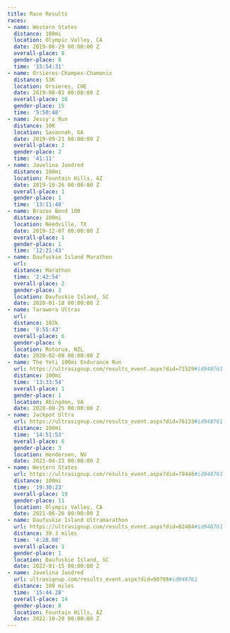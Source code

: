 ```yaml
---
title: Race Results
races:
- name: Western States
  distance: 100mi
  location: Olympic Valley, CA
  date: 2019-06-29 00:00:00 Z
  overall-place: 8
  gender-place: 8
  time: '15:54:31'
- name: Orsieres-Champex-Chamonix
  distance: 53K
  location: Orsieres, CHE
  date: 2019-08-01 00:00:00 Z
  overall-place: 16
  gender-place: 15
  time: '5:50:48'
- name: Jessy's Run
  distance: 10K
  location: Savannah, GA
  date: 2019-09-21 00:00:00 Z
  overall-place: 2
  gender-place: 2
  time: '41:11'
- name: Javelina Jundred
  distance: 100mi
  location: Fountain Hills, AZ
  date: 2019-10-26 00:00:00 Z
  overall-place: 1
  gender-place: 1
  time: '13:11:48'
- name: Brazos Bend 100
  distance: 100mi
  location: Needville, TX
  date: 2019-12-07 00:00:00 Z
  overall-place: 1
  gender-place: 1
  time: '12:21:43'
- name: Daufuskie Island Marathon
  url: 
  distance: Marathon
  time: '2:42:54'
  overall-place: 2
  gender-place: 2
  location: Daufuskie Island, SC
  date: 2020-01-18 00:00:00 Z
- name: Tarawera Ultras
  url: 
  distance: 102k
  time: '8:55:43'
  overall-place: 6
  gender-place: 6
  location: Rotorua, NZL
  date: 2020-02-08 00:00:00 Z
- name: The Yeti 100mi Endurance Run
  url: https://ultrasignup.com/results_event.aspx?did=71529#id948761
  distance: 100mi
  time: '13:33:54'
  overall-place: 1
  gender-place: 1
  location: Abingdon, VA
  date: 2020-09-25 00:00:00 Z
- name: Jackpot Ultra
  url: https://ultrasignup.com/results_event.aspx?did=76133#id948761
  distance: 100mi
  time: '14:51:53'
  overall-place: 6
  gender-place: 3
  location: Henderson, NV
  date: 2021-04-23 00:00:00 Z
- name: Western States
  url: https://ultrasignup.com/results_event.aspx?did=79446#id948761
  distance: 100mi
  time: '19:30:23'
  overall-place: 19
  gender-place: 11
  location: Olympic Valley, CA
  date: 2021-06-26 00:00:00 Z
- name: Daufuskie Island Ultramarathon
  url: https://ultrasignup.com/results_event.aspx?did=82484#id948761
  distance: 39.3 miles
  time: '4:28.08'
  overall-place: 1
  gender-place: 1
  location: Daufuskie Island, SC
  date: 2022-01-15 00:00:00 Z
- name: Javelina Jundred
  url: ultrasignup.com/results_event.aspx?did=90708#id948761
  distance: 100 miles
  time: '15:44.28'
  overall-place: 14
  gender-place: 8
  location: Fountain Hills, AZ
  date: 2022-10-29 00:00:00 Z
---
```


